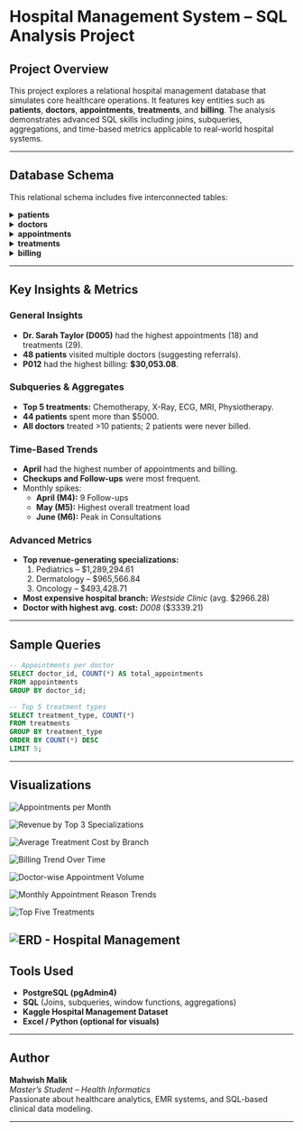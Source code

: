 #  Hospital Management System – SQL Analysis Project

##  Project Overview

This project explores a relational hospital management database that simulates core healthcare operations. It features key entities such as **patients**, **doctors**, **appointments**, **treatments**, and **billing**. The analysis demonstrates advanced SQL skills including joins, subqueries, aggregations, and time-based metrics applicable to real-world hospital systems.

---

##  Database Schema

This relational schema includes five interconnected tables:

<details>
<summary><strong>patients</strong></summary>

| Column               | Type         | Description                        |
|----------------------|--------------|------------------------------------|
| patient_id           | TEXT         | Unique patient ID                  |
| first_name, last_name| VARCHAR(50)  | Patient name                       |
| gender               | VARCHAR(10)  | Gender                             |
| date_of_birth        | DATE         | Birth date                         |
| contact_number       | VARCHAR(20)  | Phone number                       |
| address              | TEXT         | Home address                       |
| registration_date    | DATE         | Registration date in hospital      |
| insurance_provider   | VARCHAR(100) | Insurance company                  |
| insurance_number     | VARCHAR(50)  | Policy ID                          |
| email                | VARCHAR(100) | Email address                      |
</details>

<details>
<summary><strong> doctors</strong></summary>

| Column             | Type         | Description                    |
|--------------------|--------------|--------------------------------|
| doctor_id          | TEXT         | Unique ID                      |
| first_name         | VARCHAR(50)  | Doctor's first name            |
| last_name          | VARCHAR(50)  | Doctor's last name             | 
| specialization     | VARCHAR(100) | Medical specialty              |
| phone_number       | VARCHAR(20)  | Contact number                 |
| years_experience   | INTEGER      | Years of experience            |
| hospital_branch    | VARCHAR(100) | Hospital location              |
| email              | VARCHAR(100) | Email address                  |
</details>

<details>
<summary><strong> appointments</strong></summary>

| Column             | Type        | Description                            |
|--------------------|-------------|----------------------------------------|
| appointment_id     | TEXT        | Unique ID                              |
| patient_id         | TEXT        | Foreign keys                           |
| doctor_id          | TEXT        | Foreign keys                           |
| appointment_date   | DATE        | Date of appointment                    |
| appointment_time   | TIME        | Time of appointment                    |
| reason_for_visit   | TEXT        | Reason stated by patient               |
| status             | VARCHAR(50) | Scheduled, Completed, Cancelled, etc.  |
</details>

<details>
<summary><strong> treatments</strong></summary>

| Column           | Type         | Description                          |
|------------------|--------------|--------------------------------------|
| treatment_id     | TEXT         | Unique ID                            |
| appointment_id   | TEXT         | Related appointment                  |
| treatment_type   | VARCHAR(100) | Type (e.g., X-ray, MRI)              |
| description      | TEXT         | Treatment notes                      |
| cost             | NUMERIC      | Cost of treatment                    |
| treatment_date   | DATE         | Date provided                        |
</details>

<details>
<summary><strong> billing</strong></summary>

| Column           | Type         | Description                       |
|------------------|--------------|-----------------------------------|
| bill_id          | TEXT         | Unique ID                         |
| patient_id       | TEXT         | Refers to patient                 |
| treatment_id     | TEXT         | Refers to treatment               |
| bill_date        | DATE         | Billing date                      |
| amount           | NUMERIC      | Total billed amount               |
| payment_method   | VARCHAR(50)  | Cash, Card, Insurance, etc.       |
| payment_status   | VARCHAR(50)  | Paid, Pending, Failed             |
</details>

---

## Key Insights & Metrics

### General Insights

- **Dr. Sarah Taylor (D005)** had the highest appointments (18) and treatments (29).
- **48 patients** visited multiple doctors (suggesting referrals).
- **P012** had the highest billing: **$30,053.08**.

### Subqueries & Aggregates

- **Top 5 treatments:** Chemotherapy, X-Ray, ECG, MRI, Physiotherapy.
- **44 patients** spent more than \$5000.
- **All doctors** treated >10 patients; 2 patients were never billed.

### Time-Based Trends

- **April** had the highest number of appointments and billing.
- **Checkups and Follow-ups** were most frequent.
- Monthly spikes:
  - **April (M4):** 9 Follow-ups
  - **May (M5):** Highest overall treatment load
  - **June (M6):** Peak in Consultations

### Advanced Metrics

- **Top revenue-generating specializations:**
  1. Pediatrics – \$1,289,294.61  
  2. Dermatology – \$965,566.84  
  3. Oncology – \$493,428.71  
- **Most expensive hospital branch:** *Westside Clinic* (avg. \$2966.28)
- **Doctor with highest avg. cost:** *D008* (\$3339.21)

---

## Sample Queries

```sql
-- Appointments per doctor
SELECT doctor_id, COUNT(*) AS total_appointments
FROM appointments
GROUP BY doctor_id;
```

```sql
-- Top 5 treatment types
SELECT treatment_type, COUNT(*)
FROM treatments
GROUP BY treatment_type
ORDER BY COUNT(*) DESC
LIMIT 5;
```

---

## Visualizations
  
![Appointments per Month](assets/appointments_per_monthly.png)

![Revenue by Top 3 Specializations](assets/highest_earning_specialties.png)

![Average Treatment Cost by Branch](assets/avg_cost_by_branch.png)

![Billing Trend Over Time](assets/billing_trends.png)

![Doctor-wise Appointment Volume](assets/doctor_wise_appointments.png)

![Monthly Appointment Reason Trends](assets/monthly_appointment_trends.png)  

![Top Five Treatments](assets/top_five_treatments.png)

![ERD - Hospital Management](assets/ERD_hospital_management.png)
---

## Tools Used

- **PostgreSQL (pgAdmin4)**
- **SQL** (Joins, subqueries, window functions, aggregations)
- **Kaggle Hospital Management Dataset**
- **Excel / Python (optional for visuals)**

---

## Author

**Mahwish Malik**  
*Master’s Student – Health Informatics*  
Passionate about healthcare analytics, EMR systems, and SQL-based clinical data modeling.

---

